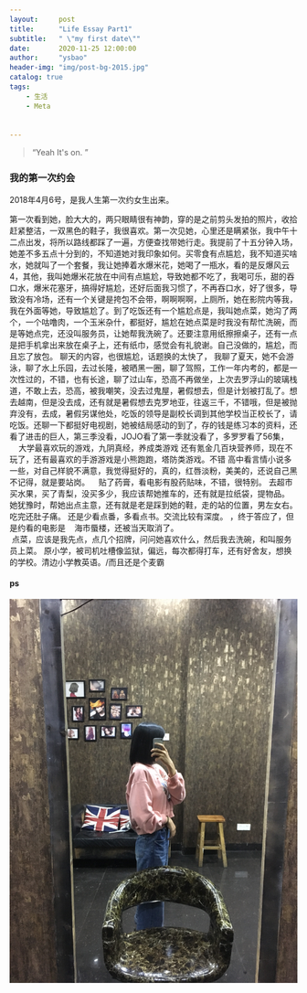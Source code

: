 ```yaml
---
layout:     post
title:      "Life Essay Part1"
subtitle:   " \"my first date\""
date:       2020-11-25 12:00:00
author:     "ysbao"
header-img: "img/post-bg-2015.jpg"
catalog: true
tags:
    - 生活
    - Meta


---
```


> “Yeah It's on. ”

### 我的第一次约会

2018年4月6号，是我人生第一次约女生出来。

第一次看到她，脸大大的，两只眼睛很有神韵，穿的是之前剪头发拍的照片，收拾赶紧整洁，一双黑色的鞋子，我很喜欢。第一次见她，心里还是瞒紧张，我中午十二点出发，将所以路线都踩了一遍，方便查找带她行走。我提前了十五分钟入场，她差不多五点十分到的，不知道她对我印象如何。买零食有点尴尬，我不知道买啥水，她就叫了一个套餐，我让她捧着水爆米花，她喝了一瓶水，看的是反爆风云4，其他，我叫她爆米花放在中间有点尴尬，导致她都不吃了，我喝可乐，甜的吞口水，爆米花塞牙，搞得好尴尬，还好后面我习惯了，不再吞口水，好了很多，导致没有冷场，还有一个关键是挎包不会带，啊啊啊啊，上厕所，她在影院内等我，我在外面等她，导致尴尬了。到了吃饭还有一个尴尬点是，我叫她点菜，她沟了两个，一个咕噜肉，一个玉米杂什，都挺好，尴尬在她点菜是时我没有帮忙洗碗，而是等她点完，还没叫服务员，让她帮我洗碗了。还要注意用纸擦擦桌子，还有一点是把手机拿出来放在桌子上，还有纸巾，感觉会有礼貌谢。自己没做的，尴尬，而且忘了放包。 聊天的内容，也很尴尬，话题换的太快了，
我聊了夏天，她不会游泳，聊了水上乐园，去过长隆，被晒黑一圈，聊了驾照，工作一年内考的，都是一次性过的，不错，也有长途，聊了过山车，恐高不再做坐，上次去罗浮山的玻璃栈道，不敢上去，恐高，被我嘲笑，没去过鬼屋，暑假想去，但是计划被打乱了。想去越南，但是没去成，还有就是暑假想去克罗地亚，往返三千，不错哦，但是被抛弃没有，去成，暑假另谋他处，吃饭的领导是副校长调到其他学校当正校长了，请吃饭。还聊一下都挺好电视剧，她被结局感动的到了，存的钱是练习本的资料，还看了进击的巨人，第三季没看，JOJO看了第一季就没看了，多罗罗看了56集，
    大学最喜欢玩的游戏，九阴真经，养成类游戏
还有氪金几百块营养师，现在不玩了，还有最喜欢的手游游戏是小熊跑跑，塔防类游戏。不错
高中看言情小说多一些，对自己样貌不满意，我觉得挺好的，真的，红唇淡粉，美美的，还说自己黑不记得，就是要站岗。
   	贴了药膏，看电影有股药贴味，不错，很特别。
去超市买水果，买了青梨，没买多少，我应该帮她推车的，还有就是拉纸袋，提物品。
她犹豫时，帮她出点主意，还有就是老是踩到她的鞋，走的站的位置，男左女右。
吃完还肚子痛。
还是少看点番，多看点书。交流比较有深度。
，终于答应了，但是约看的电影是    海市蜃楼，还被当天取消了。  
 点菜，应该是我先点，点几个招牌，问问她喜欢什么，然后我去洗碗，和叫服务员上菜。 
原小学，被司机吐槽像监狱，偏远，每次都得打车，还有好舍友，想换的学校。清边小学教英语。/而且还是个麦霸

#### ps

![心动背影](/img/mylove/picture3.jpg)

